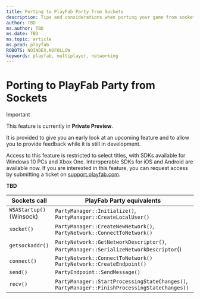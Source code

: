 ```yaml
---
title: Porting to PlayFab Party from Sockets
description: Tips and considerations when porting your game from sockets to the PlayFab Party real-time chat and data communication API.
author: TBD
ms.author: TBD
ms.date: TBD
ms.topic: article
ms.prod: playfab
ROBOTS: NOINDEX,NOFOLLOW
keywords: playfab, multiplayer, networking
---
```

# Porting to PlayFab Party from Sockets

> [!IMPORTANT]
> This feature is currently in **Private Preview**.
>
> It is provided to give you an early look at an upcoming feature and to allow you to provide feedback while it is still in development.
>
> Access to this feature is restricted to select titles, with SDKs available for Windows 10 PCs and Xbox One. Interoperable SDKs for iOS and Android are available now. If you are interested in this feature, you can request access by submitting a ticket on [support.playfab.com](https://support.playfab.com/hc/en-us/requests/new).

**TBD**


|Sockets call             |PlayFab Party equivalents                                                                                 |
|-------------------------|----------------------------------------------------------------------------------------------------------|
|`WSAStartup()` (Winsock)|`PartyManager::Initialize()`, `PartyManager::CreateLocalUser()`                                 |
|`socket()`              |`PartyManager::CreateNewNetwork()`, `PartyNetwork::ConnectToNetwork()`                          |
|`getsockaddr()`        |`PartyNetwork::GetNetworkDescriptor()`, `PartyManager::SerializeNetworkDescriptor`()          |
|`connect()`             |`PartyNetwork::ConnectToNetwork()` `PartyNetwork::CreateEndpoint()`                             |
|`send()`                |`PartyEndpoint::SendMessage()`                                                                        |
|`recv()`                |`PartyManager::StartProcessingStateChanges()`, `PartyManager::FinishProcessingStateChanges()`|
